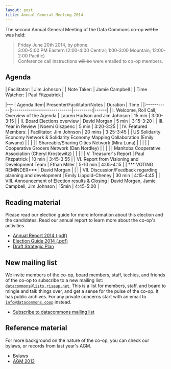```yaml
---
layout: post
title: Annual General Meeting 2014
---
```


<div class="section">

The second Annual General Meeting of the Data Commons co-op <s>will be</s>
was held:

> Friday June 20th 2014, by phone.  
> 3:00-5:00 PM Eastern 
> (2:00-4:00 Central; 1:00-3:00 Mountain; 12:00-2:00 Pacific)  
> Conference call instructions <s>will be</s> were emailed to co-op members.  

</div>

## Agenda

<div class="section agenda">

| Facilitator:  | Jim Johnson       |
| Note Taker:   | Jamie Campbell    |
| Time Watcher: | Paul Fitzpatrick  |


|---
| Agenda Item|  Presenter/Facilitator/Notes | Duration | Time |
|:-----------|:-----------------------------|---------:|------|
| I. Welcome, Roll Call, Overview of the Agenda | Lauren Hudson and Jim Johnson | 15 min | 3:00-3:15 |
| II. Board Elections overview | David Morgan | 5 min | 3:15-3:20 |
| III. Year in Review | Noemi Giszpenc | 5 min | 3:20-3:25 |
| IV. Featured Members: | Facilitator: Jim Johnson | 20 mins | 3:25-3:45 |
| US Solidarity Economy Network & Solidarity Economy Mapping Collaboration (Emily Kawano) | | | |
| Shareable/Sharing Cities Network (Mira Luna) | | | |
| Cooperative Grocers Network (Dan Nordley) | | | |
| Manitoba Cooperative Association (Cheryl Krostewitz) | | | |
| V. Treasurer's Report | Paul Fitzpatrick | 10 min | 3:45-3:55 |
| VI. Report from Visioning and Development Team | Ethan Miller | 5-10 min | 4:05-4:15 |
| *** VOTING REMINDER*** | David Morgan | | |
| VII. Discussion/Feedback regarding planning and development | Emily Lippold-Cheney | 30 min | 4:15-4:45 |
| VIII. Announcement of Election results & Closing | David Morgan, Jamie Campbell, Jim Johnson | 15min | 4:45-5:00 |

</div>


## Reading material

<div class="section">

Please read our election guide for more information about this election and the candidates. Read our annual report to learn more about the co-op's activities.

<ul class="index">
<li><a href="{{site.baseurl}}/docs/dcc_annual_report_2014.pdf">Annual Report 2014 (.pdf)</a></li>
<li><a href="{{site.baseurl}}/docs/dcc_election2014_guide.pdf">Election Guide 2014 (.pdf)</a></li>
<li><a href="{{site.baseurl}}/plan/">Draft Strategic Plan</a></li>
</ul>

</div>



## New mailing list

<div class="section">

We invite members of the co-op, board members, staff, techies, and
friends of the co-op to subscribe to a new mailing list: [`datacommons@lists.riseup.net`](https://lists.riseup.net/www/info/datacommons).
This is a list for members, staff, and board to mingle and talk things over,
and get a sense for the pulse of the co-op.
It has public archives. For any private concerns start with an email to [`info@datacommons.coop`]({{site.baseurl}}/contact/) instead.

<ul class="menu">
<li><a href="https://lists.riseup.net/www/subscribe/datacommons">Subscribe to datacommons mailing list</a></li>
</ul>

</div>


## Reference material

<div class="section">

For more background on the nature of the co-op, you can check our bylaws,
or records from last year's AGM.

<ul class="menu">
<li><a href="http://member.datacommons.coop/bylaws">Bylaws</a></li>
<li><a href="{{site.baseurl}}/2013/05/20/annual-meeting-2013.html">AGM 2013</a></li>
</ul>

</div>
